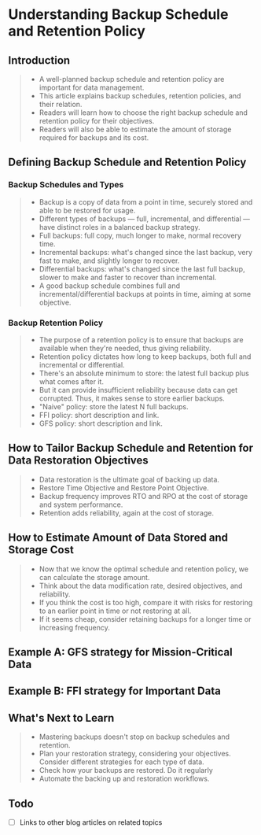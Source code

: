 # Understanding Backup Schedule and Retention Policy

<!--
Task: Write an Article Titled "Understanding Backup Schedule and Retention Policy"
The goal of this article is to clearly explain the relationship between a backup schedule and a backup retention policy. It should address the following key questions in a user-friendly manner:
How are backup schedule and backup retention policy related?
How does this relationship impact the amount of backup data stored?
How does this relationship affect data restoration options?
Additionally, provide a few examples of backup schedule and retention policy configurations, along with their impact on storage usage and available restore options.
-->

## Introduction

> * A well-planned backup schedule and retention policy are important for data management.
> * This article explains backup schedules, retention policies, and their relation.
> * Readers will learn how to choose the right backup schedule and retention policy for their objectives.
> * Readers will also be able to estimate the amount of storage required for backups and its cost.

## Defining Backup Schedule and Retention Policy

### Backup Schedules and Types

> * Backup is a copy of data from a point in time, securely stored and able to be restored for usage.
> * Different types of backups — full, incremental, and differential — have distinct roles in a balanced backup strategy.
> * Full backups: full copy, much longer to make, normal recovery time.
> * Incremental backups: what's changed since the last backup, very fast to make, and slightly longer to recover.
> * Differential backups: what's changed since the last full backup, slower to make and faster to recover than incremental.
> * A good backup schedule combines full and incremental/differential backups at points in time, aiming at some objective.

### Backup Retention Policy

> * The purpose of a retention policy is to ensure that backups are available when they're needed, thus giving reliability.
> * Retention policy dictates how long to keep backups, both full and incremental or differential.
> * There's an absolute minimum to store: the latest full backup plus what comes after it.
> * But it can provide insufficient reliability because data can get corrupted. Thus, it makes sense to store earlier backups.
> * "Naive" policy: store the latest N full backups.
> * FFI policy: short description and link.
> * GFS policy: short description and link.

## How to Tailor Backup Schedule and Retention for Data Restoration Objectives

> * Data restoration is the ultimate goal of backing up data.
> * Restore Time Objective and Restore Point Objective.
> * Backup frequency improves RTO and RPO at the cost of storage and system performance.
> * Retention adds reliability, again at the cost of storage.

## How to Estimate Amount of Data Stored and Storage Cost

> * Now that we know the optimal schedule and retention policy, we can calculate the storage amount.
> * Think about the data modification rate, desired objectives, and reliability.
> * If you think the cost is too high, compare it with risks for restoring to an earlier point in time or not restoring at all.
> * If it seems cheap, consider retaining backups for a longer time or increasing frequency.

## Example A: GFS strategy for Mission-Critical Data

## Example B: FFI strategy for Important Data

## What's Next to Learn

> * Mastering backups doesn't stop on backup schedules and retention.
> * Plan your restoration strategy, considering your objectives. Consider different strategies for each type of data.
> * Check how your backups are restored. Do it regularly
> * Automate the backing up and restoration workflows.

## Todo

- [ ] Links to other blog articles on related topics